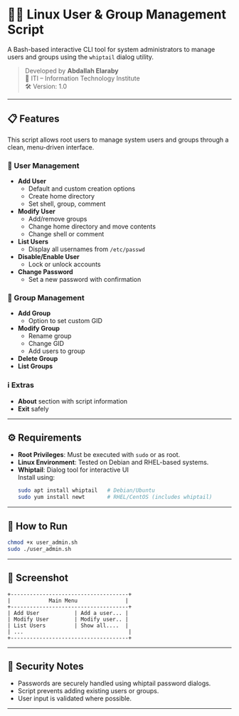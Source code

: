 # 🧑‍💻 Linux User & Group Management Script

A Bash-based interactive CLI tool for system administrators to manage users and groups using the `whiptail` dialog utility.

> Developed by **Abdallah Elaraby**  
> 📍 ITI – Information Technology Institute  
> 🛠️ Version: 1.0

---

## 📋 Features

This script allows root users to manage system users and groups through a clean, menu-driven interface.

### 👤 User Management
- **Add User**
  - Default and custom creation options
  - Create home directory
  - Set shell, group, comment
- **Modify User**
  - Add/remove groups
  - Change home directory and move contents
  - Change shell or comment
- **List Users**
  - Display all usernames from `/etc/passwd`
- **Disable/Enable User**
  - Lock or unlock accounts
- **Change Password**
  - Set a new password with confirmation

### 👥 Group Management
- **Add Group**
  - Option to set custom GID
- **Modify Group**
  - Rename group
  - Change GID
  - Add users to group
- **Delete Group**
- **List Groups**

### ℹ️ Extras
- **About** section with script information
- **Exit** safely

---

## ⚙️ Requirements

- **Root Privileges**: Must be executed with `sudo` or as root.
- **Linux Environment**: Tested on Debian and RHEL-based systems.
- **Whiptail**: Dialog tool for interactive UI  
  Install using:
  ```bash
  sudo apt install whiptail   # Debian/Ubuntu
  sudo yum install newt       # RHEL/CentOS (includes whiptail)
  ```

---

## 🚀 How to Run

```bash
chmod +x user_admin.sh
sudo ./user_admin.sh
```

---

## 📸 Screenshot

```text
+-------------------------------------+
|            Main Menu               |
+-------------------------------------+
| Add User           | Add a user... |
| Modify User        | Modify user.. |
| List Users         | Show all....  |
| ...                                 |
+-------------------------------------+
```

---

## 🔐 Security Notes

- Passwords are securely handled using whiptail password dialogs.
- Script prevents adding existing users or groups.
- User input is validated where possible.

---
